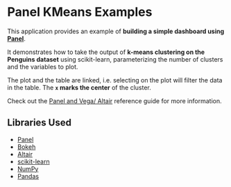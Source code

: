 # Panel KMeans Examples

This application provides an example of **building a simple dashboard using [Panel](https://panel.holoviz.org/)**.

It demonstrates how to take the output of **k-means clustering on the Penguins dataset** using scikit-learn,
parameterizing the number of clusters and the variables to plot.

The plot and the table are linked, i.e. selecting on the plot
will filter the data in the table. The **`x` marks the center** of the cluster.

Check out the [Panel and Vega/ Altair](https://panel.holoviz.org/reference/panes/Vega.html) reference guide for more information.

## Libraries Used

- [Panel](https://panel.holoviz.org/)
- [Bokeh](https://bokeh.org/)
- [Altair](https://altair-viz.github.io/)
- [scikit-learn](https://scikit-learn.org/stable/)
- [NumPy](https://numpy.org/)
- [Pandas](https://pandas.pydata.org/)
